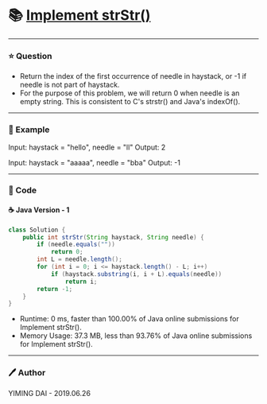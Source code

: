 # :books: [Implement strStr()](https://leetcode.com/problems/implement-strstr/)

---

### :star: Question

- Return the index of the first occurrence of needle in haystack, or -1 if needle is not part of haystack.
- For the purpose of this problem, we will return 0 when needle is an empty string. This is consistent to C's strstr() and Java's indexOf().

---

### :car: Example

Input: haystack = "hello", needle = "ll"
Output: 2

Input: haystack = "aaaaa", needle = "bba"
Output: -1

---

### :hammer: Code

#### :coffee: Java Version - 1

```java
class Solution {
    public int strStr(String haystack, String needle) {
        if (needle.equals(""))
            return 0;
        int L = needle.length();
        for (int i = 0; i <= haystack.length() - L; i++)
            if (haystack.substring(i, i + L).equals(needle))
                return i;
        return -1;
    }
}
```

- Runtime: 0 ms, faster than 100.00% of Java online submissions for Implement strStr().
- Memory Usage: 37.3 MB, less than 93.76% of Java online submissions for Implement strStr().

---

### :pen: Author

YIMING DAI - 2019.06.26
